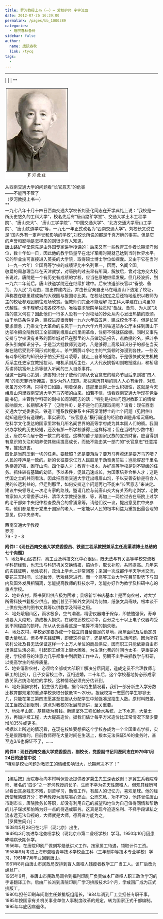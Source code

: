 ```yaml
---
title: 罗河教授上书（一）— 爱校护师 字字泣血
date: 2012-07-26 16:39:00
permalink: /pages/bb_1000389
categories: 
  - 唐院春秋备份
sidebar: false
author: 
  name: 唐院春秋
  link: /tycq
tags: 
  - 
---
```


* * *

  
|  |  |  **

![](/pic/img0.ph.126.net_6jBMHrqW9TZCzesjtuahAw==_2760143621642356270.jpg)

从西南交通大学的问题看“长官意志”的危害  
——不能再不管了  
（罗河教授上书一）  
**  
一九七八年十月十四日西南交通大学校长刘圣化同志在开学典礼上说：“我校是一所历史悠久的工科大学”，校名先后有“唐山路矿学堂”、交通大学土木工程学院”、“唐山交大”、“唐山工学学院”、“中国交通大学”、“北方交通大学唐山工学院”、“唐山铁道学院”等，一九七一年正式改名为“西南交通大学”。刘校长又说它是“国内外有一定声誉和影响的学校”,刘校长所说的都是千真万确的事实。但是它的声誉和影响是怎样来的则很少有人知道。  
唐山路矿学堂原先是由外国专家讲学授课的；后来又有一些教育工作者长期坚守岗位，数十年如一日，因此他的教学质量早在北洋军阉时期就己达到当时世界水平。它的毕业生可直接进入英美的大学院，取得硕士博士学位如探囊。又由于它在当时（一九一六年）全国高等学校的成绩评比中名列第一，因而，名闻全国。  
敬爱的周总理当年在天津就学，对唐院的过去早有所闻，解放后，曾对北方交大校长说过，唐院是一个有历史有成绩的学校，应当在原地继续发展。但几经波折，到一九六二年前后，唐山铁道学院还在继续扩建中。后来铁道部长官以“备战、备荒、为人民”为理由，提出停建内迁，并由长官亲自出马在峨眉山下选定了校址，声称要在哪里建成新的大观园与报国寺比美。在校址初定之后还特地组织以教师为主的校址参观团前往现场欣赏。但教师们完全不能理解
把工科大学建在山沟里的优越性，也不理解沿海各校不动，唯独要求唐院单独贯彻“备战、备荒、为人民”决策的意义何在？因此他们一行多人没有一个对校址的妙处从内心发出热情的歌颂。  
由于地质条件复杂，建校进度很慢到一九六六年四五月，建成校舍不多，但是长官要求很急；乃乘文化大革命的东风于一九六六年六月派铁道部办公厅主任到唐山下达部令把全院教职工全部调到峨眉山沟里闹革命，住房不够就搭席棚。同时又事先安排与学校没有关系的郭维城对已在那里的人员做动员报告，点教授的名，把斗争矛头引向知识分子。于是当大批教师到达时，凡是够得上高级知识分子的都在当天和在随后受到不同形式的批斗。杀气腾腾斗争地主的气氛顿时弥漫到各住。一些没有斗争经验的知识分子怕公开批斗凌辱，就走上自杀的道路。于是很快就发生机械系系主任史家宜教授投河，电机系副系主任、人大代表姚皙明副教授跳山，和桥隧系讲师姚富州上吊等骇入听闻的三人自杀事件。  
但这一出精心策划，迫害知识分子使他们顺从长官意志的精彩节目后来则被“四人帮”的滔天罪行所掩盖，很少为外人知道。那些亲历其境的则人人心有余悸，对现状虽万分不满，只得守口如瓶，明着保身，还那里谈得上什么积极性，这就是今天峨眉山沟里西南交通大学万马齐喑的由来。如若不信，请看西南交通大学现在党委副书记，主管教学科研的副校长阎涛同志的话：“特别是校址问题对教职工的情绪影响很大，长期解决不了（见附件Ⅱ），是不是他们无理取闹呢？请看：现任西南交通大学党委委员、铁道工程系教授兼系主任高渠清博士的七个问题（见附件Ⅰ）就知道是很有道理的。事实表明，“长官意志”横行霸道的经验教训是非常沉痛的。  
在科学文化发达的国家里常有几所名闻世界的高等学府成为其本国人们的骄。我国兴办学校的历史较短，还没有那一所学校够得上这样标准；但在当时的少数中相比，唐院幸而居于数一数二的地位。这样的苗子是国家民族的宝贵财富，应当得到有意识的关注和培养使其继续提高成长，而绝不能由某一部门的“长官意志”任意摆布，摧残迫害。  
四化是当前压倒一切的任务。要赶超？还是要落后？要万马奔腾还是要万马齐喑？人民的呼声是一致的。新的长征要求亿万人民鼓足干劲奋勇前进；岂能容忍千里名驹横遭迫害，困守山沟。四化要人才；教育十根本。办好高等学校是刻不容缓的任务。抓住较有基础的幼苗，予以条件，促其迅速成长，为国家培养合格人才；这是忧国之士的共同看法。因此把西南交通大学迁出峨眉山沟，予以妥善安排是符合人民的长远利益的，但迁到那里，如何安排这个问题再也不能由“长官意志”来决定。  
建议中央领导走一次老专家的路线，邀请几位与前唐山交大有关系的老剥学，老教育家如人大常委茅以升、清华大学教授张维、等，再加上一两位过去在唐院上过学的老干部如中央纪律检查委员会的曾涌泉等，请他们议一议，提出意见供中央参考。他们都是忠于党忠于国家的老人，一定能以人民的根本利益为重提出最合理的意见，供中央参考。  
  
西南交通大学教授  
罗河  
79 - 2 - 8  
  
**附件I：《现任西南交通大学党委委员、铁道工程系教授兼系主任高渠清博士总结的七个向题》**  
1、地处半山区农村，离工业及科技文化中心很远，既无法与有关高等学校交流教学科研经验，也无法与科研机关交换情报，搞协作，取长补短，共同提高。几年来的实践证明，地处农村，政治上学术上非常闭塞；来回一次成都作半天学术交流，要花三天时间，长途跋涉，势难经常进行。而一个高等工业大学在目前形势下与国内及国外发展相隔离，怎能提高教师的科技水平，怎能办好作为教学及科研中心的重点学校。  
2、地处农村，图书资料供应极为困难；县级新华书店基本上是面向农村，对大学所需科技书籍极少供应。他们甚至不知外文资料为何物，纸张文具奇缺，根本谈不上供应先进的图书文具等以供教学及科研之用。  
3．地处峨眉山区，雨水极多，空气潮湿，精密仪器难于保存，即使勉强保，寿命也要大大缩短，造成极大损失。在我校迁校过程中，百分之七十以上电子仪器均受到不同程度的损坏。所从从长远看这是一笔算不清的损失帐。  
4、地处农村，学校必定要办成一个独立的自给自足的基地，痨屋面积及后勤定员要大量增加。但多年实践证明，即使这样做了，还是解决不好生活问题，因为所在农村公社及县无法保证这样一个上万人单位的商品供应，因而职工只能依靠自由市场保证生活必需，引起职工经济上很大困难，为生活化费的时间也太多。更重要的是，学校领导的注意力几乎都集中到后勤工作中去，另腾不出手来抓教学与科研，以提高学生的培养质量。  
5、地处偏僻农村，必须给全部或大部职工解决分居问题，造成定员不合理教师与职工的比例），且子女留校工作，互相通婚，二十年后，这个学校基地势必形成家族关系占统治地位的学校，这种情况必须充分估计到。  
6、地处偏僻农村，招生很为困难。据今年招生情况看，我们一部分新生入学分数比教育部规定的重点学校录取分数低10～20分。报我校第一志愿的学生寥寥无几，只能在第三第四志愿甚至在服从分配学生中勉强凑足招生人数。原材料既差，加工当然受到限制，这点对我校的发展前途讲，至关重要。  
7、地处半山区，基建极为费钱。新建室外工程如给水系统，上下水道，大量土方，再加护坡工程，大大提高造价。据我们估计每平方米造价比正常情况下至少要增加35%或更多。  
根据以上所述的情况看，在现在校址要想把这个学校办成为一个全国重点学校，实在是很困难的。目前教师得花大量时间在生活上，根本无法保证5/6的业务时，甚至连3/6也保证不了，……  
  
**附件Ⅱ：现任西南交通大学党委委员，副校长，党委副书记闫焘同志在l979年1月24日的通信中说** ：  
“特别是校址问题对教职工的情绪影响很大，长期解决不了！”  
  

* * *

  
【编后按】唐院春秋向本材料保管及提供者罗冀生先生深表致谢！罗冀生系我院尊师、著名的“四少”之一罗河教授的长子，生而不幸为先天性聋哑人，但观其经历可以看出其身残志不残，刻苦学习，勤奋工作，有超人的记忆力，喜欢足球。他的经历使我感慨万分：罗老教授为唐院呕心沥血，公而忘私，功不可没，他还曾任唐山市副市长，唐院教务长等职，却没有利用自己的威望和地位为自己值得同情和帮助的儿子谋求那怕略为好一点的待遇或职务。这真是现今追逐名利、不择手段谋私之流永远无法仰视的，大师就是大师，德高者方能为之。  
［罗冀生简介］：  
1938年5月28日在北平（现北京）出生，  
1949年3月初进华北聋哑学校（现北京市第二聋哑学校）学习。1950年10月因患哮喘病长期休学。  
1956年，在唐院印刷厂做刻写蜡纸讲义工作，按家属工待遇，领取计件工资。  
1958年9月考进上海市聋哑青年技术学校金工科（三年制中等技术专业学校）学习，1961年7月毕业回到唐山。  
1961年8月由唐山市民政局安排到盲人聋哑人残废者教学工厂当工人。该厂后改为螺丝厂。  
1965年9月，奉唐山市民政局调令到福利印刷厂负责做本厂聋哑人职工政治学习的手语翻译工作。后由厂长派到唐院印刷厂学习排版技术3个月，学成回厂成为正式排版工。  
1980年担任印刷车间副主任兼排版组组长，1984年调到厂工会担任专职干事。  
1985年按国家有关机关事业单位人事制度改革的规定，转为国家正式干部编制。  
1995年年底因病退休。  
  
  
---
